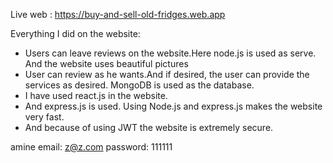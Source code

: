 Live web : https://buy-and-sell-old-fridges.web.app

Everything I did on the website: 
* Users can leave reviews on the website.Here node.js is used as serve. And the website uses beautiful pictures
* User can review as he wants.And if desired, the user can provide the services as desired. MongoDB is used as the database.
* I have used react.js in the website. 
* And express.js is used. Using Node.js and express.js makes the website very fast.
* And because of using JWT the website is extremely secure.


amine email: z@z.com
password: 111111